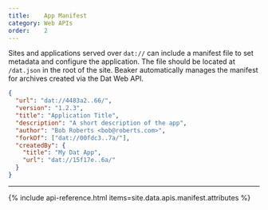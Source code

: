 ```yaml
---
title:    App Manifest
category: Web APIs
order:    2
---
```


Sites and applications served over `dat://` can include a manifest file to set metadata and configure the application.
The file should be located at `/dat.json` in the root of the site.
Beaker automatically manages the manifest for archives created via the Dat Web API.

```json
{
  "url": "dat://4483a2..66/",
  "version": "1.2.3",
  "title": "Application Title",
  "description": "A short description of the app",
  "author": "Bob Roberts <bob@roberts.com>",
  "forkOf": ["dat://00fdc3..7a/"],
  "createdBy": {
    "title": "My Dat App",
    "url": "dat://15f17e..6a/"
  }
}
```

<hr class="nomargin">

{% include api-reference.html items=site.data.apis.manifest.attributes %}
